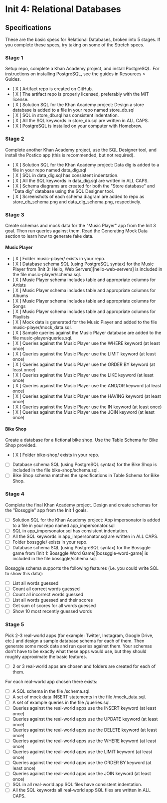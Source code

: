 # Init 4: Relational Databases

## Specifications

These are the basic specs for Relational Databases, broken into 5 stages. If you complete these specs, try taking on some of the Stretch specs.

### Stage 1

Setup repo, complete a Khan Academy project, and install PostgreSQL. For instructions on installing PostgreSQL, see the guides in Resources > Guides.

- [ X ] Artifact repo is created on GitHub.
- [ X ] The artifact repo is properly licensed, preferably with the MIT license.
- [ X ] Solution SQL for the Khan Academy project: Design a store database is added to a file in your repo named store_db.sql
- [ X ] SQL in store_db.sql has consistent indentation.
- [ X ] All the SQL keywords in store_db.sql are written in ALL CAPS.
- [ X ] PostgreSQL is installed on your computer with Homebrew.

### Stage 2

Complete another Khan Academy project, use the SQL Designer tool, and install the Postico app (this is recommended, but not required).

- [ X ] Solution SQL for the Khan Academy project: Data dig is added to a file in your repo named data_dig.sql
- [ X ] SQL in data_dig.sql has consistent indentation.
- [ X ] All the SQL keywords in data_dig.sql are written in ALL CAPS.
- [ X ] Schema diagrams are created for both the "Store database" and "Data dig" database using the SQL Designer tool.
- [ X ] Screenshots of each schema diagram are added to repo as store_db_schema.png and data_dig_schema.png, respectively.

### Stage 3

Create schemas and mock data for the "Music Player" app from the Init 3 goal. Then run queries against them. Read the Generating Mock Data section to learn how to generate fake data.

#### Music Player

- [ X ] Folder music-player/ exists in your repo.
- [ X ] Database schema SQL (using PostgreSQL syntax) for the Music Player from [Init 3: Hello, Web Servers][hello-web-servers] is included in the file music-player/schema.sql.
- [ X ] Music Player schema includes table and appropriate columns for Artists
- [ X ] Music Player schema includes table and appropriate columns for Albums
- [ X ] Music Player schema includes table and appropriate columns for Songs
- [ X ] Music Player schema includes table and appropriate columns for Playlists
- [ X ] Mock data is generated for the Music Player and added to the file music-player/mock_data.sql.
- [ X ] Sample queries against the Music Player database are added to the file music-player/queries.sql.
- [ X ] Queries against the Music Player use the WHERE keyword (at least once)
- [ X ] Queries against the Music Player use the LIMIT keyword (at least once)
- [ X ] Queries against the Music Player use the ORDER BY keyword (at least once)
- [ X ] Queries against the Music Player use the LIKE keyword (at least once)
- [ X ] Queries against the Music Player use the AND/OR keyword (at least once)
- [ X ] Queries against the Music Player use the HAVING keyword (at least once)
- [ X ] Queries against the Music Player use the IN keyword (at least once)
- [ X ] Queries against the Music Player use the JOIN keyword (at least once)

#### Bike Shop

Create a database for a fictional bike shop. Use the Table Schema for Bike Shop provided.

- [ X ] Folder bike-shop/ exists in your repo.
- [ ] Database schema SQL (using PostgreSQL syntax) for the Bike Shop is included in the file bike-shop/schema.sql.
- [ ] Bike Shop schema matches the specifications in Table Schema for Bike Shop.

### Stage 4

Complete the final Khan Academy project. Design and create schemas for the "Bossggle" app from the Init 1 goals.

- [ ] Solution SQL for the Khan Academy project: App impersonator is added to a file in your repo named app_impersonator.sql
- [ ] SQL in app_impersonator.sql has consistent indentation.
- [ ] All the SQL keywords in app_impersonator.sql are written in ALL CAPS.
- [ ] Folder bossggle/ exists in your repo.
- [ ] Database schema SQL (using PostgreSQL syntax) for the Bossggle game from [Init 1: Bossggle Word Game][bossggle-word-game] is included in the file bossggle/schema.sql.

Bossggle schema supports the following features (i.e. you could write SQL to show this data):

- [ ] List all words guessed
- [ ] Count all correct words guessed
- [ ] Count all incorrect words guessed
- [ ] List all words guessed and their scores
- [ ] Get sum of scores for all words guessed
- [ ] Show 10 most recently guessed words

### Stage 5

Pick 2-3 real-world apps (for example: Twitter, Instagram, Google Drive, etc.) and design a sample database schema for each of them. Then generate some mock data and run queries against them. Your schemas don't have to be exactly what these apps would use, but they should roughly approximate the basic features.

- [ ] 2 or 3 real-world apps are chosen and folders are created for each of them.

For each real-world app chosen there exists:

- [ ] A SQL schema in the file <app name>/schema.sql.
- [ ] A set of mock data INSERT statements in the file <app name>/mock_data.sql.
- [ ] A set of example queries in the file <app name>/queries.sql.
- [ ] Queries against the real-world apps use the INSERT keyword (at least once)
- [ ] Queries against the real-world apps use the UPDATE keyword (at least once)
- [ ] Queries against the real-world apps use the DELETE keyword (at least once)
- [ ] Queries against the real-world apps use the WHERE keyword (at least once)
- [ ] Queries against the real-world apps use the LIMIT keyword (at least once)
- [ ] Queries against the real-world apps use the ORDER BY keyword (at least once)
- [ ] Queries against the real-world apps use the JOIN keyword (at least once)
- [ ] SQL in all real-world app SQL files have consistent indentation.
- [ ] All the SQL keywords all real-world app SQL files are written in ALL CAPS.
